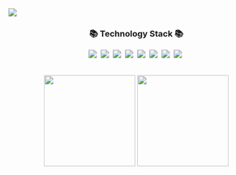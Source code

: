 <img align="center" src="https://capsule-render.vercel.app/api?type=waving&color=gradient&section=header&text=COFFEE_BARA&fontSize=80&height=200&FontAlignY=35"/>

<h3 align="center">📚 Technology Stack 📚</h3>
<p align="center">
  <img src="https://img.shields.io/badge/-Python-blue"/>&nbsp
  <img src="https://img.shields.io/badge/-Nginx-yellowgreen"/>&nbsp
  <img src="https://img.shields.io/badge/-Docker-yellow"/>&nbsp
  <img src="https://img.shields.io/badge/-Git-black"/>&nbsp
  <img src="https://img.shields.io/badge/-Django-green"/>&nbsp
  <img src="https://img.shields.io/badge/-Java-red"/>&nbsp
  <img src="https://img.shields.io/badge/-Spring-gray"/>&nbsp
  <img src="https://img.shields.io/badge/-SQL-orange"/>&nbsp
  
</p>
  &nbsp;&nbsp;&nbsp;&nbsp;&nbsp;&nbsp;&nbsp;&nbsp;&nbsp;&nbsp;&nbsp;&nbsp;&nbsp;&nbsp;&nbsp;&nbsp;&nbsp;&nbsp;&nbsp;&nbsp;&nbsp;&nbsp;&nbsp;&nbsp;&nbsp;&nbsp;&nbsp;&nbsp;&nbsp;&nbsp;&nbsp;&nbsp;&nbsp;&nbsp;&nbsp;&nbsp;&nbsp;&nbsp;&nbsp;&nbsp;&nbsp;&nbsp;&nbsp;&nbsp;&nbsp;&nbsp;&nbsp;  
<div align="center">

  <img align="center" style="height:180px" src="https://github-readme-stats-lfngdy4ss-jinwooseok.vercel.app/api?username=jinwooseok&show_icons=true&theme=buefy&count_private=true"/>
  <img align="center" style="height:180px" src="https://github-readme-stats-lfngdy4ss-jinwooseok.vercel.app/api/top-langs/?username=jinwooseok&layout=compact&theme=nord&hide_border=true&hide=javascript,html,css"/>
</div>
